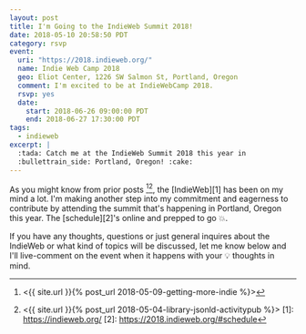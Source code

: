 ```yaml
---
layout: post
title: I'm Going to the IndieWeb Summit 2018!
date: 2018-05-10 20:58:50 PDT
category: rsvp
event:
  uri: "https://2018.indieweb.org/"
  name: Indie Web Camp 2018
  geo: Eliot Center, 1226 SW Salmon St, Portland, Oregon
  comment: I'm excited to be at IndieWebCamp 2018.
  rsvp: yes
  date:
    start: 2018-06-26 09:00:00 PDT
    end: 2018-06-27 17:30:00 PDT
tags:
  - indieweb
excerpt: |
  :tada: Catch me at the IndieWeb Summit 2018 this year in
  :bullettrain_side: Portland, Oregon! :cake:
---
```


As you might know from prior posts [^1][^2], the [IndieWeb][1] has been on my
mind a lot. I'm making another step into my commitment and eagerness to
contribute by attending the summit that's happening in Portland, Oregon this
year. The [schedule][2]'s online and prepped to go :boom:.

If you have any thoughts, questions or just general inquires about the IndieWeb
or what kind of topics will be discussed, let me know below and I'll
live-comment on the event when it happens with your :bulb: thoughts in mind.

[^1]: <{{ site.url }}{% post_url 2018-05-09-getting-more-indie %}>
[^2]: <{{ site.url }}{% post_url 2018-05-04-library-jsonld-activitypub %}>
[1]: https://indieweb.org/
[2]: https://2018.indieweb.org/#schedule
